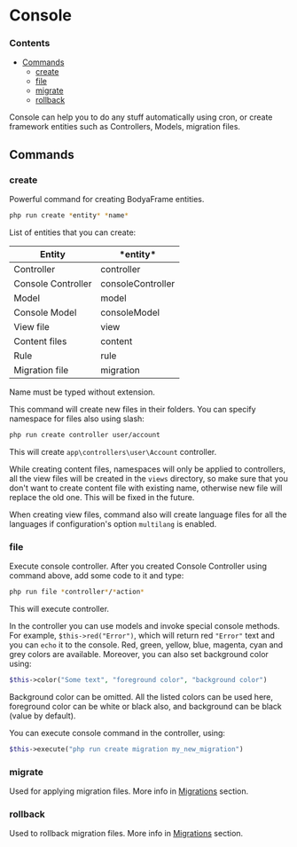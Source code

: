 # Console

### Contents
- [Commands](#Commands)
    - [create](#create)
    - [file](#file)
    - [migrate](#migrate)
    - [rollback](#rollback)

Console can help you to do any stuff automatically using cron, or create framework entities such as Controllers, Models, migration files.
## Commands
### create
Powerful command for creating BodyaFrame entities.

```bash
php run create *entity* *name*
```

List of entities that you can create:

Entity | \*entity\*
--- | ---
Controller | controller
Console Controller | consoleController
Model | model
Console Model | consoleModel
View file | view
Content files | content
Rule | rule
Migration file | migration

Name must be typed without extension.

This command will create new files in their folders. You can specify namespace for files also using slash:

```bash
php run create controller user/account
```

This will create `app\controllers\user\Account` controller.

While creating content files, namespaces will only be applied to controllers, all the view files will be created in the `views` directory, so make sure that you don't want to create content file with existing name, otherwise new file will replace the old one. This will be fixed in the future.

When creating view files, command also will create language files for all the languages if configuration's option `multilang` is enabled.

### file

Execute console controller. After you created Console Controller using command above, add some code to it and type:

```bash
php run file *controller*/*action*
```

This will execute controller.

In the controller you can use models and invoke special console methods. For example, `$this->red("Error")`, which will return red `"Error"` text and you can `echo` it to the console. Red, green, yellow, blue, magenta, cyan and grey colors are available. Moreover, you can also set background color using:
```php
$this->color("Some text", "foreground color", "background color")
```
Background color can be omitted. All the listed colors can be used here, foreground color can be white or black also, and background can be black (value by default).

You can execute console command in the controller, using:
```php
$this->execute("php run create migration my_new_migration")
```

### migrate

Used for applying migration files. More info in [Migrations](./migrations.md) section.

### rollback

Used to rollback migration files. More info in [Migrations](./migrations.md) section.